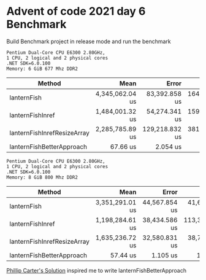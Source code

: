 # Advent of code 2021 day 6 Benchmark

Build Benchmark project in release mode and run the benchmark

```
Pentium Dual-Core CPU E6300 2.80GHz,
1 CPU, 2 logical and 2 physical cores
.NET SDK=6.0.100
Memory: 6 GiB 677 Mhz DDR2
```

|                      Method |            Mean |          Error |         StdDev |          Median |
|---------------------------- |----------------:|---------------:|---------------:|----------------:|
|                 lanternFish | 4,345,062.04 us |  83,392.858 us | 164,609.365 us | 4,326,490.85 us |
|            lanternFishInref | 1,484,001.32 us |  54,274.341 us | 159,177.248 us | 1,503,593.40 us |
| lanternFishInrefResizeArray | 2,285,785.89 us | 129,218.832 us | 381,004.641 us | 2,148,747.90 us |
|   lanternFishBetterApproach |        67.66 us |       2.054 us |       5.827 us |        67.26 us |


```
Pentium Dual-Core CPU E6300 2.80GHz,
1 CPU, 2 logical and 2 physical cores
.NET SDK=6.0.100
Memory: 8 GiB 800 Mhz DDR2
```

|                      Method |            Mean |         Error |         StdDev |          Median |
|---------------------------- |----------------:|--------------:|---------------:|----------------:|
|                 lanternFish | 3,351,291.01 us | 44,567.854 us |  41,688.798 us | 3,348,827.20 us |
|            lanternFishInref | 1,198,284.61 us | 38,434.586 us | 113,325.244 us | 1,228,334.55 us |
| lanternFishInrefResizeArray | 1,635,236.72 us | 32,580.831 us |  38,785.162 us | 1,639,185.00 us |
|   lanternFishBetterApproach |        57.44 us |      1.105 us |       1.654 us |        57.19 us |


[Phillip Carter's Solution](https://github.com/cartermp/aoc2021/blob/main/day06/day06_part1.cr) inspired me to write lanternFishBetterApproach
